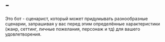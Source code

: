 # -
Это бот - сценарист, который может придумывать разнообразные сценарии, запрашивая у вас перед этим определённые характеристики (жанр, сеттинг, личные пожелания, персонаж и тд) для вашего удовлетворения.
